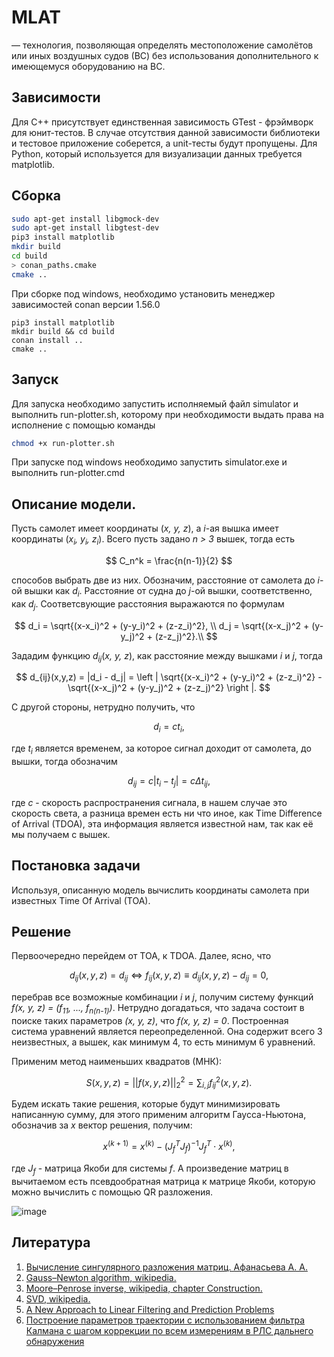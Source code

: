 # MLAT
— технология, позволяющая определять местоположение самолётов или иных воздушных судов (ВС) без использования дополнительного к имеющемуся оборудованию на ВС.
## Зависимости
Для С++ присутствует единственная зависимость GTest - фрэймворк для юнит-тестов. В случае отсутствия данной зависимости библиотеки и тестовое приложение соберется, а unit-тесты будут пропущены. Для Python, который используется для визуализации данных требуется matplotlib. 
## Сборка
```bash
sudo apt-get install libgmock-dev
sudo apt-get install libgtest-dev
pip3 install matplotlib
mkdir build
cd build
> conan_paths.cmake
cmake ..
```
При сборке под windows, необходимо установить менеджер зависимостей conan версии 1.56.0
```
pip3 install matplotlib
mkdir build && cd build
conan install ..
cmake ..
```
## Запуск
Для запуска необходимо запустить исполняемый файл simulator и выполнить run-plotter.sh, которому при необходимости выдать права на исполнение с помощью команды 
```bash
chmod +x run-plotter.sh
```
При запуске под windows необходимо запустить simulator.exe и выполнить run-plotter.cmd

## Описание модели.
Пусть самолет имеет координаты (*x, y, z*), а *i*-aя вышка имеет координаты (*x<sub>i</sub>, y<sub>i</sub>, z<sub>i</sub>*). Всего пусть задано *n > 3* вышек, тогда есть 

$$ 
  C_n^k = \frac{n(n-1)}{2} 
$$

способов выбрать две из них. Обозначим, расстояние от самолета до *i*-ой вышки как *d<sub>i</sub>*. Расстояние от судна до *j*-ой вышки, соответственно, как 
*d<sub>j</sub>*. Соответсвующие расстояния выражаются по формулам

$$
d_i = \sqrt{(x-x_i)^2 + (y-y_i)^2 + (z-z_i)^2}, \\ 
d_j = \sqrt{(x-x_j)^2 + (y-y_j)^2 + (z-z_j)^2}.\\
$$

Зададим функцию *d*<sub>*ij*</sub>(*x, y, z*), как расстояние между вышками *i* и *j*, тогда

$$
d_{ij}(x,y,z) = |d_i - d_j| = \left | \sqrt{(x-x_i)^2 + (y-y_i)^2 + (z-z_i)^2} - \sqrt{(x-x_j)^2 + (y-y_j)^2 + (z-z_j)^2} \right |.
$$

С другой стороны, нетрудно получить, что

$$
d_i = ct_i,
$$

где *t<sub>i<sub>* является временем, за которое сигнал доходит от самолета, до вышки, тогда обозначим 

$$
  d_{ij} = c|t_i - t_j| = c\Delta t_{ij}, 
$$

где *c* - скорость распространения сигнала, в нашем случае это скорость света, а разница времен есть ни что иное, как Time Difference of Arrival (TDOA), эта информация является известной нам, так как её мы получаем с вышек.
## Постановка задачи
Используя, описанную модель вычислить координаты самолета при известных Time Of Arrival (TOA).
## Решение
Первоочередно перейдем от TOA, к TDOA. Далее, ясно, что

$$
d_{ij}(x,y,z) = d_{ij} \Leftrightarrow f_{ij}(x,y,z) \equiv d_{ij}(x,y,z) - d_{ij} = 0,
$$

перебрав все возможные комбинации *i* и *j*, получим систему функций *f(x, y, z) = (f<sub>11</sub>, ..., f<sub>n(n-1)</sub>)*. Нетрудно догадаться, что задача состоит в поиске таких параметров *(x, y, z)*, что *f(x, y, z) = 0*. Построенная система уравнений является переопределенной. Она содержит всего 3 неизвестных, а вышек, как минимум 4, то есть минимум 6 уравнений. 

Применим метод наименьших квадратов (МНК):

$$
S(x,y,z) = \left | \left | f(x,y,z) \right | \right | _2^2 = \sum_{i,j}f_{ij}^2(x,y,z).
$$ 

Будем искать такие решения, которые будут минимизировать написанную сумму, для этого применим алгоритм Гаусса-Ньютона, обозначив за *x* вектор решения, получим:

$$
x^{(k+1)} = x^{(k)} - (J_f^TJ_f)^{-1}J_f^T \cdot x^{(k)},
$$

где *J<sub>f<sub>* - матрица Якоби для системы *f*. А произведение матриц в вычитаемом есть псевдообратная матрица к матрице Якоби, которую можно вычислить с помощью QR разложения.

![image](https://user-images.githubusercontent.com/48962685/236623043-0d819765-4db5-4434-837c-a63fc0a9261c.png)

## Литература
1. [Вычисление сингулярного разложения матриц. Афанасьева А. А.](https://core.ac.uk/download/pdf/336869551.pdf)
2. [Gauss–Newton algorithm, wikipedia.](https://en.wikipedia.org/wiki/Gauss%E2%80%93Newton_algorithm)
3. [Moore–Penrose inverse, wikipedia, chapter Construction.](https://en.wikipedia.org/wiki/Moore%E2%80%93Penrose_inverse)
4. [SVD, wikipedia.](https://en.wikipedia.org/wiki/Singular_value_decomposition)
5. [A New Approach to Linear Filtering and Prediction Problems](http://www.cs.unc.edu/~welch/kalman/media/pdf/Kalman1960.pdf)
6. [Построение параметров траектории с использованием фильтра Калмана с шагом коррекции по всем измерениям в РЛС дальнего обнаружения](https://www.researchgate.net/publication/313343865_POSTROENIE_PARAMETROV_TRAEKTORII_S_ISPOLZOVANIEM_FILTRA_KALMANA_S_SAGOM_KORREKCII_PO_VSEM_IZMERENIAM_V_RLS_DALNEGO_OBNARUZENIA_THE_KALMAN_FILTER_TRACK_PARAMETER_ESTIMATION_WITH_UPDATE_STEP_BY_ALL_ACCU)
